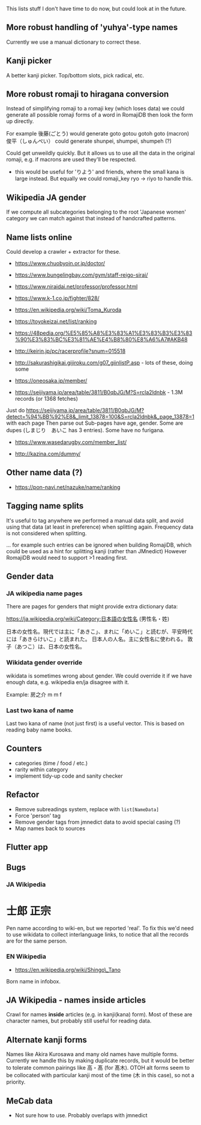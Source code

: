 This lists stuff I don't have time to do now, but could look at in
the future.

## More robust handling of 'yuhya'-type names

Currently we use a manual dictionary to correct these.

## Kanji picker

A better kanji picker. Top/bottom slots, pick radical, etc.

## More robust romaji to hiragana conversion

Instead of simplifying romaji to a romaji key (which loses data)
we could generate all possible romaji forms of a word in RomajiDB
then look the form up directly.

For example 後藤(ごとう) would generate goto gotou gotoh goto (macron)
俊平（しゅんぺい） could generate shunpei, shumpei, shumpeh (?)

Could get unweildly quickly. But it allows us to use all the data
in the original romaji, e.g. if macrons are used they'll be respected.

 - this would be useful for 'りよう' and friends, where the small
   kana is large instead. But equally we could romaji_key ryo -> riyo
   to handle this.

## Wikipedia JA gender

If we compute all subcategories belonging to the root 'Japanese women'
category we can match against that instead of handcrafted patterns.

## Name lists online

Could develop a crawler + extractor for these.

* https://www.chuobyoin.or.jp/doctor/
* https://www.bungelingbay.com/gym/staff-reigo-sirai/
* https://www.niraidai.net/professor/professor.html
* https://www.k-1.co.jp/fighter/828/
* https://en.wikipedia.org/wiki/Toma_Kuroda
* https://toyokeizai.net/list/ranking
* https://48pedia.org/%E5%85%A8%E3%83%A1%E3%83%B3%E3%83%90%E3%83%BC%E3%81%AE%E4%B8%80%E8%A6%A7#AKB48
* http://keirin.jp/pc/racerprofile?snum=015518

* http://sakurashigikai.gijiroku.com/g07_giinlistP.asp - lots of these, doing some
* https://oneosaka.jp/member/
* https://seijiyama.jp/area/table/3811/B0qbJG/M?S=rcla2ldnbk - 1.3M records (or 1368 fetches)

 Just do https://seijiyama.jp/area/table/3811/B0qbJG/M?detect=%94%BB%92%E8&_limit_13878=100&S=rcla2ldnbk&_page_13878=1
   with each page
   Then parse out
   Sub-pages have age, gender.
   Some are dupes (しまじり　あいこ has 3 entries). Some have no furigana.

 * https://www.wasedarugby.com/member_list/

 * http://kazina.com/dummy/
 

## Other name data (?)

* https://pon-navi.net/nazuke/name/ranking

## Tagging name splits

It's useful to tag anywhere we performed a manual data split, and
avoid using that data (at least in preference) when splitting again.
Frequency data is not considered when splitting.

 ... for example such entries can be ignored when building RomajiDB,
     which could be used as a hint for splitting kanji (rather than JMnedict)
     However RomajiDB would need to support >1 reading first.

## Gender data

### JA wikipedia name pages

There are pages for genders that might provide extra dictionary data:

https://ja.wikipedia.org/wiki/Category:日本語の女性名 (男性名・姓)

  日本の女性名。現代では主に「あきこ」、まれに「めいこ」と読むが、平安時代には「あきらけいこ」と読まれた。
  日本人の人名。主に女性名に使われる。
  敦子（あつこ）は、日本の女性名。

### Wikidata gender override

wikidata is sometimes wrong about gender. We could override it if we have
enough data, e.g. wikipedia en/ja disagree with it.

Example: 房之介 m m f

### Last two kana of name

Last two kana of name (not just first) is a useful vector. This is based
on reading baby name books.

## Counters

 - categories (time / food / etc.)
 - rarity within category
 - implement tidy-up code and sanity checker

## Refactor

 - Remove subreadings system, replace with `list[NameData]`
 - Force 'person' tag
 - Remove gender tags from jmnedict data to avoid special casing (?)
 - Map names back to sources

## Flutter app

## Bugs

### JA Wikipedia

# 士郎 正宗

Pen name according to wiki-en, but we reported 'real'.
To fix this we'd need to use wikidata to collect interlanguage links, to notice
that all the records are for the same person.

### EN Wikipedia

 - https://en.wikipedia.org/wiki/Shingo\_Tano

Born name in infobox.

## JA Wikipedia - names inside articles

Crawl for names **inside** articles (e.g. in kanji(kana) form). Most of these
are character names, but probably still useful for reading data.

## Alternate kanji forms

Names like Akira Kurosawa and many old names have multiple forms. Currently we
handle this by making duplicate records, but it would be better to tolerate common
pairings like 高・髙 (for 髙木). OTOH alt forms seem to be collocated with particular
kanji most of the time (木 in this case), so not a priority.

## MeCab data

 - Not sure how to use. Probably overlaps with jmnedict